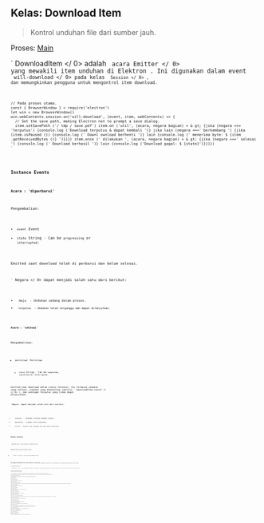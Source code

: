 ## Kelas: Download Item

> Kontrol unduhan file dari sumber jauh.

Proses: [Main](../glossary.md#main-process)

` DownloadItem </ 0> adalah <code> acara Emitter </ 0> yang mewakili item unduhan di Elektron .
Ini digunakan dalam event <code> will-download </ 0>  pada kelas <code> Session </ 0> , dan memungkinkan pengguna untuk mengontrol item download.</p>

<pre><code class="javascript">// Pada proses utama.
const { BrowserWindow } = require('electron')
let win = new BrowserWindow()
win.webContents.session.on('will-download', (event, item, webContents) => {
  // Set the save path, making Electron not to prompt a save dialog.
  item.setSavePath ('/ tmp / save.pdf') item.on ('util', (acara, negara bagian) = & gt; {jika (negara === 'terputus') {console.log ('Download terputus & dapat kembali ')} jika lain (negara ===' berkembang ') {jika (item.isPaused ()) {console.log (' Downl ownload berhenti ')} lain {console.log (' menerima byte: $ {item .getReceivedBytes ()} ')}}}) item.once (' dilakukan ', (acara, negara bagian) = & gt; {jika (negara ===' selesai ') {console.log (' Download berhasil ')} lain {console.log ('Download gagal: $ {state}')}})})
`</pre> 

### Instance Events

#### Acara : 'diperbarui'

Pengembalian:

* `event` Event
* `state` String - Can be `progressing` or `interrupted`.

Emitted saat download telah di perbarui dan belum selesai.

` Negara </ 0> dapat menjadi salah satu dari berikut:</p>

<ul>
<li><code> maju </ 0> - Unduhan sedang dalam proses.</li>
<li><code> terputus </ 0> - Unduhan telah terganggu dan dapat dilanjutkan.</li>
</ul>

<h4>Acara : 'selesai'</h4>

<p>Mengembalikan:</p>

<ul>
<li><code>peristiwa` Peristiwa</li> 

* `state` String - Can be `completed`, `cancelled` or `interrupted`.</ul> 

Emitted saat download dalam status terminal. Ini termasuk unduhan yang selesai, unduhan yang dibatalkan (melalui ` downloadItem.cancel () </ 0> ), dan undingan terputus yang tidak dapat dilanjutkan.</p>

<p><code> Negara </ 0> dapat menjadi salah satu dari berikut:</p>

<ul>
<li><code> selesai </ 0> - Unduhan selesai dengan sukses.</li>
<li><code> dibatalkan </ 0> - Unduhan telah dibatalkan.</li>
<li><code> terputus </ 0> - Unduhan telah terganggu dan tidak dapat dilanjutkan.</li>
</ul>

<h3>Metode Instance</h3>

<p><code> download Item </ 0> objek memiliki metode berikut:</p>

<h4><code>download Item.set jalan tersimpan (jalan)`</h4> 

* ` jalan </ 0> String - Atur file path download item.</li>
</ul>

<p>API hanya tersedia dalam sesi <code> akan mengunduh </ 0> fungsi callback.
Jika pengguna tidak mengatur jalur simpan melalui API , Elektron akan menggunakan rutinitas asli untuk menentukan jalur simpan (Biasanya meminta dialog simpan).</p>

<h4><code>downloadItem.getSavePath ()`</h4> 
    Mengembalikan ` String </ 0> - Jalur penyimpanan item unduhan. Ini akan menjadi jalur yang ditetapkan melalui <code> downloadItem.setSavePath (jalur) </ 0> atau jalur yang dipilih dari dialog simpan yang ditunjukkan.</p>

<h4><code>downloadItem.setSaveDialogOptions(options)`</h4> 
    
    * `options` SaveDialogOptions - Set the save file dialog options. This object has the same properties as the `options` parameter of [`dialog.showSaveDialog()`](dialog.md).
    
    This API allows the user to set custom options for the save dialog that opens for the download item by default. The API is only available in session's `will-download` callback function.
    
    #### `downloadItem.getSaveDialogOptions()`
    
    Returns `SaveDialogOptions` - Returns the object previously set by `downloadItem.setSaveDialogOptions(options)`.
    
    #### `downloadItem.pause()`
    
    Pauses the download.
    
    #### `downloadItem.isPaused()`
    
    Returns `Boolean` - Whether the download is paused.
    
    #### `downloadItem.resume()`
    
    Resumes the download that has been paused.
    
    **Note:** To enable resumable downloads the server you are downloading from must support range requests and provide both `Last-Modified` and `ETag` header values. Otherwise `resume()` will dismiss previously received bytes and restart the download from the beginning.
    
    #### `downloadItem.canResume()`
    
    Returns `Boolean` - Whether the download can resume.
    
    #### `downloadItem.cancel()`
    
    Cancels the download operation.
    
    #### `downloadItem.getURL()`
    
    Returns `String` - The origin url where the item is downloaded from.
    
    #### `downloadItem.getMimeType()`
    
    Returns `String` - The files mime type.
    
    #### `downloadItem.hasUserGesture()`
    
    Returns `Boolean` - Whether the download has user gesture.
    
    #### `downloadItem.getFilename()`
    
    Returns `String` - The file name of the download item.
    
    **Note:** The file name is not always the same as the actual one saved in local disk. If user changes the file name in a prompted download saving dialog, the actual name of saved file will be different.
    
    #### `downloadItem.getTotalBytes()`
    
    Returns `Integer` - The total size in bytes of the download item.
    
    If the size is unknown, it returns 0.
    
    #### `downloadItem.getReceivedBytes()`
    
    Returns `Integer` - The received bytes of the download item.
    
    #### `downloadItem.getContentDisposition()`
    
    Returns `String` - The Content-Disposition field from the response header.
    
    #### `downloadItem.getState()`
    
    Returns `String` - The current state. Can be `progressing`, `completed`, `cancelled` or `interrupted`.
    
    **Note:** The following methods are useful specifically to resume a `cancelled` item when session is restarted.
    
    #### `downloadItem.getURLChain()`
    
    Returns `String[]` - The complete url chain of the item including any redirects.
    
    #### `downloadItem.getLastModifiedTime()`
    
    Returns `String` - Last-Modified header value.
    
    #### `downloadItem.getETag()`
    
    Returns `String` - ETag header value.
    
    #### `downloadItem.getStartTime()`
    
    Returns `Double` - Number of seconds since the UNIX epoch when the download was started.